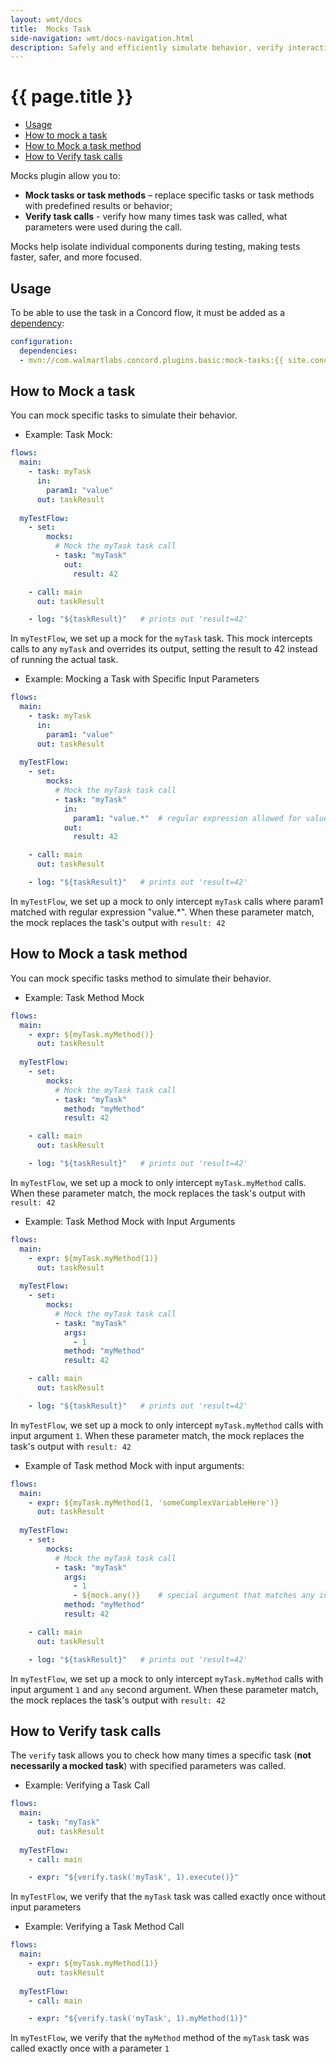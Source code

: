 ```yaml
---
layout: wmt/docs
title:  Mocks Task
side-navigation: wmt/docs-navigation.html
description: Safely and efficiently simulate behavior, verify interactions, and validate process logic with the Concord Mocks plugin.
---
```


# {{ page.title }}

- [Usage](#usage)
- [How to mock a task](#how-to-mock-a-task)
- [How to Mock a task method](#how-to-mock-a-task-method)
- [How to Verify task calls](#how-to-verify-task-calls)

Mocks plugin allow you to:

- **Mock tasks or task methods** – replace specific tasks or task methods with predefined results or behavior;
- **Verify task calls** - verify how many times task was called, what parameters were used during the call.

Mocks help isolate individual components during testing, making tests faster, safer, and more focused.

## Usage

To be able to use the task in a Concord flow, it must be added as a
[dependency](../processes-v2/configuration.html#dependencies):

```yaml
configuration:
  dependencies:
  - mvn://com.walmartlabs.concord.plugins.basic:mock-tasks:{{ site.concord_core_version }}
```

## How to Mock a task

You can mock specific tasks to simulate their behavior. 

- Example: Task Mock:
```yaml
flows:
  main:
    - task: myTask
      in:
        param1: "value"
      out: taskResult
    
  myTestFlow:
    - set:
        mocks:
          # Mock the myTask task call 
          - task: "myTask"
            out:
              result: 42

    - call: main
      out: taskResult

    - log: "${taskResult}"   # prints out 'result=42'
```
In `myTestFlow`, we set up a mock for the `myTask` task. 
This mock intercepts calls to any `myTask` and overrides its output, 
setting the result to 42 instead of running the actual task.

- Example: Mocking a Task with Specific Input Parameters
```yaml
flows:
  main:
    - task: myTask
      in:
        param1: "value"
      out: taskResult
    
  myTestFlow:
    - set:
        mocks:
          # Mock the myTask task call 
          - task: "myTask"
            in:
              param1: "value.*"  # regular expression allowed for values
            out:
              result: 42

    - call: main
      out: taskResult

    - log: "${taskResult}"   # prints out 'result=42'
```
In `myTestFlow`, we set up a mock to only intercept `myTask` calls where param1 matched with regular expression "value.*".
When these parameter match, the mock replaces the task's output with `result: 42`

## How to Mock a task method

You can mock specific tasks method to simulate their behavior.

- Example: Task Method Mock
```yaml
flows:
  main:
    - expr: ${myTask.myMethod()}
      out: taskResult
    
  myTestFlow:
    - set:
        mocks:
          # Mock the myTask task call 
          - task: "myTask"
            method: "myMethod"
            result: 42

    - call: main
      out: taskResult

    - log: "${taskResult}"   # prints out 'result=42'
```

In `myTestFlow`, we set up a mock to only intercept `myTask.myMethod` calls.
When these parameter match, the mock replaces the task's output with `result: 42`

- Example: Task Method Mock with Input Arguments
```yaml
flows:
  main:
    - expr: ${myTask.myMethod(1)}
      out: taskResult
    
  myTestFlow:
    - set:
        mocks:
          # Mock the myTask task call 
          - task: "myTask"
            args:
              - 1
            method: "myMethod"
            result: 42

    - call: main
      out: taskResult

    - log: "${taskResult}"   # prints out 'result=42'
```

In `myTestFlow`, we set up a mock to only intercept `myTask.myMethod` calls with input argument `1`.
When these parameter match, the mock replaces the task's output with `result: 42`

- Example of Task method Mock with input arguments:
```yaml
flows:
  main:
    - expr: ${myTask.myMethod(1, 'someComplexVariableHere')}
      out: taskResult
    
  myTestFlow:
    - set:
        mocks:
          # Mock the myTask task call 
          - task: "myTask"
            args:
              - 1
              - ${mock.any()}    # special argument that matches any input argument
            method: "myMethod"
            result: 42

    - call: main
      out: taskResult

    - log: "${taskResult}"   # prints out 'result=42'
```

In `myTestFlow`, we set up a mock to only intercept `myTask.myMethod` calls with input argument `1` and `any` second argument.
When these parameter match, the mock replaces the task's output with `result: 42`

## How to Verify task calls

The `verify` task allows you to check how many times a specific task (**not necessarily a mocked task**)
with specified parameters was called.

- Example: Verifying a Task Call
```yaml
flows:
  main:
    - task: "myTask"
      out: taskResult
    
  myTestFlow:
    - call: main

    - expr: "${verify.task('myTask', 1).execute()}"
```

In `myTestFlow`, we verify that the `myTask` task was called exactly once without input parameters

- Example: Verifying a Task Method Call
```yaml
flows:
  main:
    - expr: ${myTask.myMethod(1)}
      out: taskResult
    
  myTestFlow:
    - call: main

    - expr: "${verify.task('myTask', 1).myMethod(1)}"
```

In `myTestFlow`, we verify that the `myMethod` method of the `myTask` task was called exactly once with a parameter `1`
